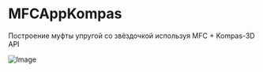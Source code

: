 # MFCAppKompas
Построение муфты упругой со звёздочкой используя MFC + Kompas-3D API

![Image]([https://www.dropbox.com/s/.../my-remote-image.jpg?dl=0](https://disk.yandex.ru/i/yjvhvoI9OR9Asg))
